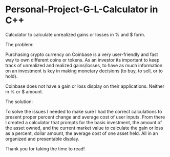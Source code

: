 # Personal-Project-G-L-Calculator in C++
Calculator to calculate unrealized gains or losses in % and $ form. 

The problem: 

  Purchasing crypto currency on Coinbase is a very user-friendly and fast way to own different coins or tokens.
As an investor its important to keep track of unrealized and realized gains/losses, to have as much information on an investment
is key in making monetary decisions (to buy, to sell, or to hold). 

Coinbase does not have a gain or loss display on their applications. Neither in % or $ amount. 

The solution:

  To solve the issues I needed to make sure I had the correct calculations to present proper percent change and average cost of user inputs. 
From there I created a calculator that prompts for the basis investment, the amount of the asset owned, and the current market value to calculate
the gain or loss as a percent, dollar amount, the average cost of one asset held. All in an organized and presentable display. 

Thank you for taking the time to read! 
